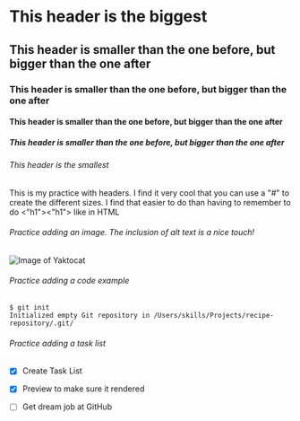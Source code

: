 # This header is the biggest
## This header is smaller than the one before, but bigger than the one after
### This header is smaller than the one before, but bigger than the one after
#### This header is smaller than the one before, but bigger than the one after
##### This header is smaller than the one before, but bigger than the one after
###### This header is the smallest 

This is my practice with headers. I find it very cool that you can use a "#" to create the different sizes. 
I find that easier to do than having to remember to do <"h1"><"h1"> like in HTML

###### Practice adding an image. The inclusion of alt text is a nice touch!
![Image of Yaktocat](https://octodex.github.com/images/yaktocat.png)

###### Practice adding a code example
```
$ git init
Initialized empty Git repository in /Users/skills/Projects/recipe-repository/.git/
```
###### Practice adding a task list
- [X] Create Task List
- [X] Preview to make sure it rendered
- [ ] Get dream job at GitHub
      

